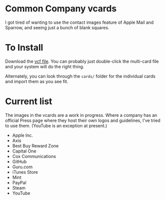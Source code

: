 # Common Company vcards

I got tired of wanting to use the contact images feature of Apple Mail and Sparrow, and seeing just a bunch of blank squares.

# To Install
Download the [vcf file](https://github.com/tiliv/common-company-vcards/archive/master.zip).  You can probably just double-click the multi-card file and your system will do the right thing.

Alternately, you can look through the ``cards/`` folder for the individual cards and import them as you see fit.

# Current list

The images in the vcards are a work in progress.  Where a company has an official Press page where they host their own logos and guidelines, I've tried to use them.  (YouTube is an exception at present.)

* Apple Inc.
* Axis
* Best Buy Reward Zone
* Capital One
* Cox Communications
* GitHub
* Guru.com
* iTunes Store
* Mint
* PayPal
* Steam
* YouTube
